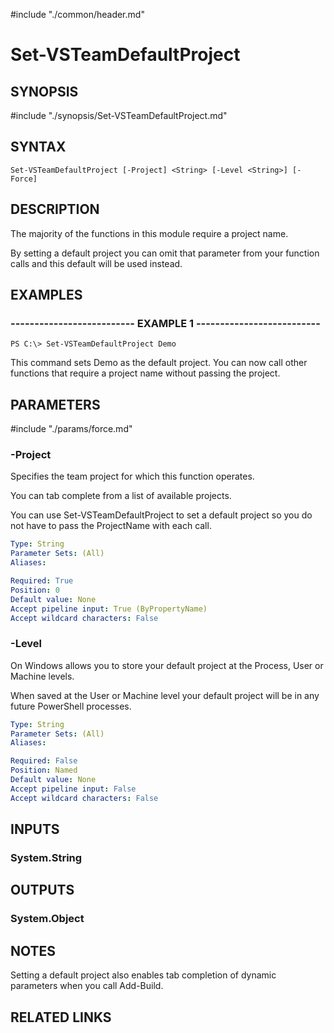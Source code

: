 #include "./common/header.md"

# Set-VSTeamDefaultProject

## SYNOPSIS
#include "./synopsis/Set-VSTeamDefaultProject.md"

## SYNTAX

```
Set-VSTeamDefaultProject [-Project] <String> [-Level <String>] [-Force]
```

## DESCRIPTION
The majority of the functions in this module require a project name.

By setting a default project you can omit that parameter from your function 
calls and this default will be used instead.

## EXAMPLES

### -------------------------- EXAMPLE 1 --------------------------
```
PS C:\> Set-VSTeamDefaultProject Demo
```

This command sets Demo as the default project.
You can now call other functions that require a project name without passing 
the project.

## PARAMETERS

#include "./params/force.md"

### -Project
Specifies the team project for which this function operates.

You can tab complete from a list of available projects.

You can use Set-VSTeamDefaultProject to set a default project so
you do not have to pass the ProjectName with each call.

```yaml
Type: String
Parameter Sets: (All)
Aliases: 

Required: True
Position: 0
Default value: None
Accept pipeline input: True (ByPropertyName)
Accept wildcard characters: False
```

### -Level
On Windows allows you to store your default project at the Process, User or 
Machine levels. 

When saved at the User or Machine level your default project will be in any 
future PowerShell processes.

```yaml
Type: String
Parameter Sets: (All)
Aliases: 

Required: False
Position: Named
Default value: None
Accept pipeline input: False
Accept wildcard characters: False
```

## INPUTS

### System.String

## OUTPUTS

### System.Object

## NOTES
Setting a default project also enables tab completion of dynamic parameters 
when you call Add-Build.

## RELATED LINKS